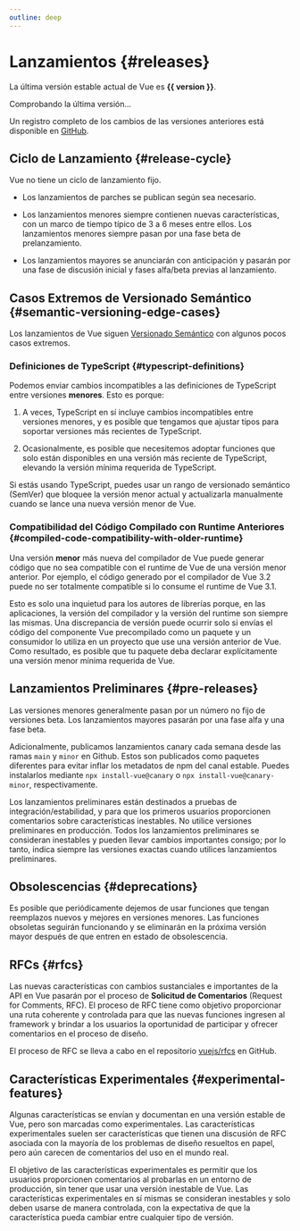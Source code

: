 ```yaml
---
outline: deep
---
```


<script setup>
import { ref, onMounted } from 'vue'

const version = ref()

onMounted(async () => {
  const res = await fetch('https://api.github.com/repos/vuejs/core/releases?latest')
  version = (await res.json()).name
})
</script>

# Lanzamientos {#releases}

<p v-if="version">
La última versión estable actual de Vue es <strong>{{ version }}</strong>.
</p>
<p v-else>
Comprobando la última versión...
</p>

Un registro completo de los cambios de las versiones anteriores está disponible en [GitHub](https://github.com/vuejs/core/blob/main/CHANGELOG.md).

## Ciclo de Lanzamiento {#release-cycle}

Vue no tiene un ciclo de lanzamiento fijo.

- Los lanzamientos de parches se publican según sea necesario.

- Los lanzamientos menores siempre contienen nuevas características, con un marco de tiempo típico de 3 a 6 meses entre ellos. Los lanzamientos menores siempre pasan por una fase beta de prelanzamiento.

- Los lanzamientos mayores se anunciarán con anticipación y pasarán por una fase de discusión inicial y fases alfa/beta previas al lanzamiento.

## Casos Extremos de Versionado Semántico {#semantic-versioning-edge-cases}

Los lanzamientos de Vue siguen [Versionado Semántico](https://semver.org/) con algunos pocos casos extremos.

### Definiciones de TypeScript {#typescript-definitions}

Podemos enviar cambios incompatibles a las definiciones de TypeScript entre versiones **menores**. Esto es porque:

1. A veces, TypeScript en sí incluye cambios incompatibles entre versiones menores, y es posible que tengamos que ajustar tipos para soportar versiones más recientes de TypeScript.

2. Ocasionalmente, es posible que necesitemos adoptar funciones que solo están disponibles en una versión más reciente de TypeScript, elevando la versión mínima requerida de TypeScript.

Si estás usando TypeScript, puedes usar un rango de versionado semántico (SemVer) que bloquee la versión menor actual y actualizarla manualmente cuando se lance una nueva versión menor de Vue.

### Compatibilidad del Código Compilado con Runtime Anteriores {#compiled-code-compatibility-with-older-runtime}

Una versión **menor** más nueva del compilador de Vue puede generar código que no sea compatible con el runtime de Vue de una versión menor anterior. Por ejemplo, el código generado por el compilador de Vue 3.2 puede no ser totalmente compatible si lo consume el runtime de Vue 3.1.

Esto es solo una inquietud para los autores de librerías porque, en las aplicaciones, la versión del compilador y la versión del runtime son siempre las mismas. Una discrepancia de versión puede ocurrir solo si envías el código del componente Vue precompilado como un paquete y un consumidor lo utiliza en un proyecto que use una versión anterior de Vue. Como resultado, es posible que tu paquete deba declarar explícitamente una versión menor mínima requerida de Vue.

## Lanzamientos Preliminares {#pre-releases}

Las versiones menores generalmente pasan por un número no fijo de versiones beta. Los lanzamientos mayores pasarán por una fase alfa y una fase beta.

Adicionalmente, publicamos lanzamientos canary cada semana desde las ramas `main` y `minor` en Github. Estos son publicados como paquetes diferentes para evitar inflar los metadatos de npm del canal estable. Puedes instalarlos mediante `npx install-vue@canary` o `npx install-vue@canary-minor`, respectivamente.

Los lanzamientos preliminares están destinados a pruebas de integración/estabilidad, y para que los primeros usuarios proporcionen comentarios sobre características inestables. No utilice versiones preliminares en producción. Todos los lanzamientos preliminares se consideran inestables y pueden llevar cambios importantes consigo; por lo tanto, indica siempre las versiones exactas cuando utilices lanzamientos preliminares.

## Obsolescencias {#deprecations}

Es posible que periódicamente dejemos de usar funciones que tengan reemplazos nuevos y mejores en versiones menores. Las funciones obsoletas seguirán funcionando y se eliminarán en la próxima versión mayor después de que entren en estado de obsolescencia.

## RFCs {#rfcs}

Las nuevas características con cambios sustanciales e importantes de la API en Vue pasarán por el proceso de **Solicitud de Comentarios** (Request for Comments, RFC). El proceso de RFC tiene como objetivo proporcionar una ruta coherente y controlada para que las nuevas funciones ingresen al framework y brindar a los usuarios la oportunidad de participar y ofrecer comentarios en el proceso de diseño.

El proceso de RFC se lleva a cabo en el repositorio [vuejs/rfcs](https://github.com/vuejs/rfcs) en GitHub.

## Características Experimentales {#experimental-features}

Algunas características se envían y documentan en una versión estable de Vue, pero son marcadas como experimentales. Las características experimentales suelen ser características que tienen una discusión de RFC asociada con la mayoría de los problemas de diseño resueltos en papel, pero aún carecen de comentarios del uso en el mundo real.

El objetivo de las características experimentales es permitir que los usuarios proporcionen comentarios al probarlas en un entorno de producción, sin tener que usar una versión inestable de Vue. Las características experimentales en sí mismas se consideran inestables y solo deben usarse de manera controlada, con la expectativa de que la característica pueda cambiar entre cualquier tipo de versión.
